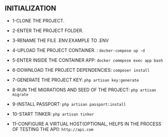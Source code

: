 ## INITIALIZATION
- 1-CLONE THE PROJECT.

- 2-ENTER THE PROJECT FOLDER.

- 3-RENAME THE FILE .ENV.EXAMPLE TO .ENV

- 4-UPLOAD THE PROJECT CONTAINER. : `docker-compose up -d`

- 5-ENTER INSIDE THE CONTAINER APP: `docker commpose exec app bash`

- 6-DOWNLOAD THE PROJECT DEPENDENCIES: `composer install`

- 7-GENERATE THE PROJECT KEY: `php artisan key:generate`

- 8-RUN THE MIGRATIONS AND SEED OF THE PROJECT: `php artisan migrate`

- 9-INSTALL PASSPORT: `php artisan passport:install`

- 10-START TINKER: `php artisan tinker`

- 11-CONFIGURE A VIRTUAL HOST(OPTIONAL, HELPS IN THE PROCESS OF TESTING THE API): `http://api.com`
